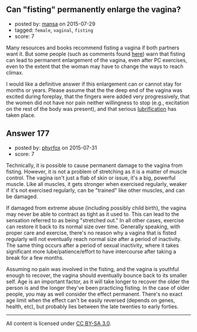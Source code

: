 ## Can "fisting" permanently enlarge the vagina?

- posted by: [mansa](https://stackexchange.com/users/6703925/mansa) on 2015-07-29
- tagged: `female`, `vaginal`, `fisting`
- score: 7

Many resources and books recommend fisting a vagina if both partners want it. But some people (such as comments found [here](http://www.dodsonandross.com/forum/topics/can-large-dildoes-cause-permanenet-vaginal-stretching)) warn that fisting can lead to permanent enlargement of the vagina, even after PC exercises, even to the extent that the woman may have to change the ways to reach climax.

I would like a definitive answer if this enlargement can or cannot stay for months or years. Please assume that the the deep end of the vagina was excited during foreplay, that the fingers were added very progressively, that the women did not have nor pain neither willingness to stop (e.g., excitation on the rest of the body was present), and that serious [lubrification](http://sexuality.stackexchange.com/q/80/201) has taken place.



## Answer 177

- posted by: [phyrfox](https://stackexchange.com/users/2445234/phyrfox) on 2015-07-31
- score: 7

Technically, it is possible to cause permanent damage to the vagina from fisting. However, it is not a problem of stretching as it is a matter of muscle control. The vagina isn't just a flab of skin or issue, it's a big, powerful muscle. Like all muscles, it gets stronger when exercised regularly, weaker if it's not exercised regularly, can be "trained" like other muscles, and can be damaged.

If damaged from extreme abuse (including possibly child birth), the vagina may never be able to contract as tight as it used to. This can lead to the sensation referred to as being "stretched out." In all other cases, exercise can restore it back to its normal size over time. Generally speaking, with proper care and exercise, there's no reason why a vagina that is fisted regularly will not eventually reach normal size after a period of inactivity. The same thing occurs after a period of sexual inactivity, where it takes significant more lube/patience/effort to have intercourse after taking a break for a few months.

Assuming no pain was involved in the fisting, and the vagina is youthful enough to recover, the vagina should eventually bounce back to its smaller self. Age is an important factor, as it will take longer to recover the older the person is and the longer they've been practicing fisting. In the case of older people, you may as well consider the effect permanent. There's no exact age limit when the effect can't be easily reversed (depends on genes, health, etc), but probably lies between the late twenties to early forties.



---

All content is licensed under [CC BY-SA 3.0](https://creativecommons.org/licenses/by-sa/3.0/).
